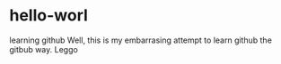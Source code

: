 # hello-worl
learning github
Well, this is my embarrasing attempt to learn github the gitbub way. Leggo
